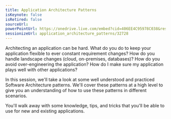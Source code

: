```yaml
---
title: Application Architecture Patterns
isKeynote: false
isRetired: false
sourceUrl:
powerPointUrl: https://onedrive.live.com/embed?cid=406EE4C95978C038&resid=406EE4C95978C038%2178593&authkey=AAD5mp6M2jn40f0&em=2
sessionizeUrl: application_architecture_patterns/32728
---
```

Architecting an application can be hard.  What do you do to keep your application flexible to ever constant requirement changes? How do you handle landscape changes (cloud, on-premises, databases)? How do you avoid over-engineering the application? How do I make sure my application plays well with other applications?

In this session, we'll take a look at some well understood and practiced Software Architecture patterns.  We'll cover these patterns at a high level to give you an understanding of how to use these patterns in different scenarios.

You'll walk away with some knowledge, tips, and tricks that you'll be able to use for new and existing applications.

